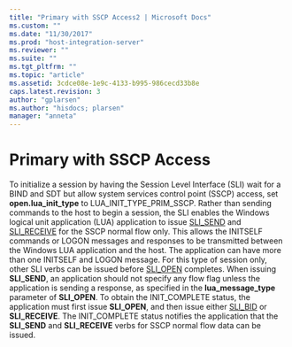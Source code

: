 ```yaml
---
title: "Primary with SSCP Access2 | Microsoft Docs"
ms.custom: ""
ms.date: "11/30/2017"
ms.prod: "host-integration-server"
ms.reviewer: ""
ms.suite: ""
ms.tgt_pltfrm: ""
ms.topic: "article"
ms.assetid: 3cdce08e-1e9c-4133-b995-986cecd33b8e
caps.latest.revision: 3
author: "gplarsen"
ms.author: "hisdocs; plarsen"
manager: "anneta"
---
```

# Primary with SSCP Access
To initialize a session by having the Session Level Interface (SLI) wait for a BIND and SDT but allow system services control point (SSCP) access, set **open.lua_init_type** to LUA_INIT_TYPE_PRIM_SSCP. Rather than sending commands to the host to begin a session, the SLI enables the Windows logical unit application (LUA) application to issue [SLI_SEND](../core/sli-send2.md) and [SLI_RECEIVE](../core/sli-receive2.md) for the SSCP normal flow only. This allows the INITSELF commands or LOGON messages and responses to be transmitted between the Windows LUA application and the host. The application can have more than one INITSELF and LOGON message. For this type of session only, other SLI verbs can be issued before [SLI_OPEN](../core/sli-open2.md) completes. When issuing **SLI_SEND**, an application should not specify any flow flag unless the application is sending a response, as specified in the **lua_message_type** parameter of **SLI_OPEN**. To obtain the INIT_COMPLETE status, the application must first issue **SLI_OPEN**, and then issue either [SLI_BID](../core/sli-bid2.md) or **SLI_RECEIVE**. The INIT_COMPLETE status notifies the application that the **SLI_SEND** and **SLI_RECEIVE** verbs for SSCP normal flow data can be issued.